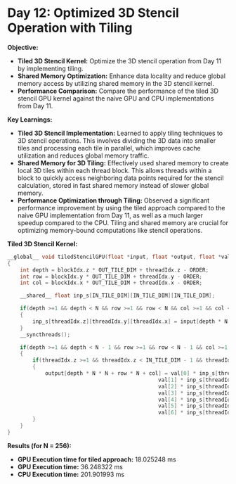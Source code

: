 # Day 12: Optimized 3D Stencil Operation with Tiling

**Objective:**
- **Tiled 3D Stencil Kernel:** Optimize the 3D stencil operation from Day 11 by implementing tiling.
- **Shared Memory Optimization:**  Enhance data locality and reduce global memory access by utilizing shared memory in the 3D stencil kernel.
- **Performance Comparison:**  Compare the performance of the tiled 3D stencil GPU kernel against the naive GPU and CPU implementations from Day 11.

**Key Learnings:**
- **Tiled 3D Stencil Implementation:** Learned to apply tiling techniques to 3D stencil operations. This involves dividing the 3D data into smaller tiles and processing each tile in parallel, which improves cache utilization and reduces global memory traffic.
- **Shared Memory for 3D Tiling:**  Effectively used shared memory to create local 3D tiles within each thread block. This allows threads within a block to quickly access neighboring data points required for the stencil calculation, stored in fast shared memory instead of slower global memory.
- **Performance Optimization through Tiling:**  Observed a significant performance improvement by using the tiled approach compared to the naive GPU implementation from Day 11, as well as a much larger speedup compared to the CPU. Tiling and shared memory are crucial for optimizing memory-bound computations like stencil operations.

**Tiled 3D Stencil Kernel:**
```c
__global__ void tiledStencilGPU(float *input, float *output, float *val, int N)
{
    int depth = blockIdx.z * OUT_TILE_DIM + threadIdx.z - ORDER;
    int row = blockIdx.y * OUT_TILE_DIM + threadIdx.y - ORDER;
    int col = blockIdx.x * OUT_TILE_DIM + threadIdx.x - ORDER;

    __shared__ float inp_s[IN_TILE_DIM][IN_TILE_DIM][IN_TILE_DIM];

    if(depth >=1 && depth < N && row >=1 && row < N && col >=1 && col < N)
    {
        inp_s[threadIdx.z][threadIdx.y][threadIdx.x] = input[depth * N * N + row * N + col];
    }
    __syncthreads();

    if(depth >=1 && depth < N - 1 && row >=1 && row < N - 1 && col >=1 && col < N - 1)
    {
        if(threadIdx.z >=1 && threadIdx.z < IN_TILE_DIM - 1 && threadIdx.y >=1 && threadIdx.y < IN_TILE_DIM - 1 && threadIdx.x >=1 && threadIdx.x < IN_TILE_DIM - 1)
        {
            output[depth * N * N + row * N + col] = val[0] * inp_s[threadIdx.z][threadIdx.y][threadIdx.x] +
                                                val[1] * inp_s[threadIdx.z][threadIdx.y][threadIdx.x - 1] +
                                                val[2] * inp_s[threadIdx.z][threadIdx.y][threadIdx.x + 1] +
                                                val[3] * inp_s[threadIdx.z][threadIdx.y - 1][threadIdx.x] +
                                                val[4] * inp_s[threadIdx.z][threadIdx.y + 1][threadIdx.x] +
                                                val[5] * inp_s[threadIdx.z - 1][threadIdx.y][threadIdx.x] +
                                                val[6] * inp_s[threadIdx.z + 1][threadIdx.y][threadIdx.x];
        }
    }
}
```
**Results (for N = 256):**
   - **GPU Execution time for tiled approach:** 18.025248 ms
   - **GPU Execution time:** 36.248322 ms
   - **CPU Execution time:** 201.901993 ms